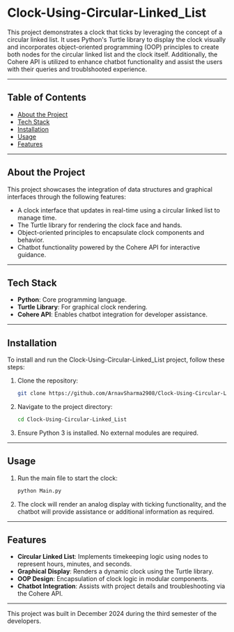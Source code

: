 # Clock-Using-Circular-Linked_List

This project demonstrates a clock that ticks by leveraging the concept of a circular linked list. It uses Python's Turtle library to display the clock visually and incorporates object-oriented programming (OOP) principles to create both nodes for the circular linked list and the clock itself. Additionally, the Cohere API is utilized to enhance chatbot functionality and assist the users with their queries and troublshooted experience.

---

## Table of Contents

- [About the Project](#about-the-project)
- [Tech Stack](#tech-stack)
- [Installation](#installation)
- [Usage](#usage)
- [Features](#features)

---

## About the Project

This project showcases the integration of data structures and graphical interfaces through the following features:

- A clock interface that updates in real-time using a circular linked list to manage time.
- The Turtle library for rendering the clock face and hands.
- Object-oriented principles to encapsulate clock components and behavior.
- Chatbot functionality powered by the Cohere API for interactive guidance.

---

## Tech Stack

- **Python**: Core programming language.
- **Turtle Library**: For graphical clock rendering.
- **Cohere API**: Enables chatbot integration for developer assistance.

---

## Installation

To install and run the Clock-Using-Circular-Linked_List project, follow these steps:

1. Clone the repository:
   
   ```bash
   git clone https://github.com/ArnavSharma2908/Clock-Using-Circular-Linked_List
   ```

2. Navigate to the project directory:
   
   ```bash
   cd Clock-Using-Circular-Linked_List
   ```

3. Ensure Python 3 is installed. No external modules are required.

---

## Usage

1. Run the main file to start the clock:
   
   ```bash
   python Main.py
   ```

2. The clock will render an analog display with ticking functionality, and the chatbot will provide assistance or additional information as required.

---

## Features

- **Circular Linked List**: Implements timekeeping logic using nodes to represent hours, minutes, and seconds.
- **Graphical Display**: Renders a dynamic clock using the Turtle library.
- **OOP Design**: Encapsulation of clock logic in modular components.
- **Chatbot Integration**: Assists with project details and troubleshooting via the Cohere API.

---

This project was built in December 2024 during the third semester of the developers.

